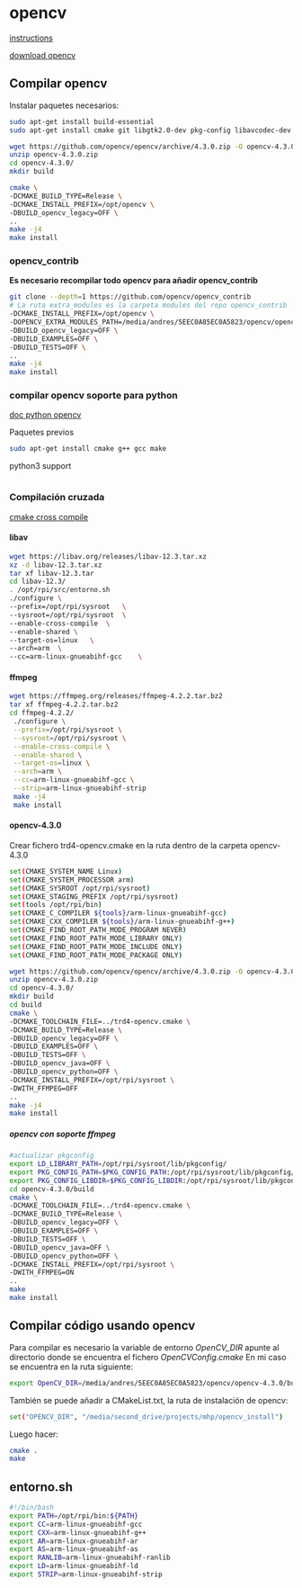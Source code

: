 # opencv

[instructions](https://docs.opencv.org/4.3.0/d7/d9f/tutorial_linux_install.html)

[download opencv](https://opencv.org/releases/)

## Compilar opencv

Instalar paquetes necesarios:

```bash
sudo apt-get install build-essential
sudo apt-get install cmake git libgtk2.0-dev pkg-config libavcodec-dev libavformat-dev libswscale-dev
```

```bash
wget https://github.com/opencv/opencv/archive/4.3.0.zip -O opencv-4.3.0.zip
unzip opencv-4.3.0.zip
cd opencv-4.3.0/
mkdir build

cmake \
-DCMAKE_BUILD_TYPE=Release \
-DCMAKE_INSTALL_PREFIX=/opt/opencv \
-DBUILD_opencv_legacy=OFF \
..
make -j4
make install
```

### opencv_contrib

**Es necesario recompilar todo opencv para añadir opencv_contrib**

```bash
git clone --depth=1 https://github.com/opencv/opencv_contrib
# La ruta extra_modules es la carpeta modules del repo opencv_contrib
-DCMAKE_INSTALL_PREFIX=/opt/opencv \
-DOPENCV_EXTRA_MODULES_PATH=/media/andres/5EEC0A85EC0A5823/opencv/opencv_contrib/modules \
-DBUILD_opencv_legacy=OFF \
-DBUILD_EXAMPLES=OFF \
-DBUILD_TESTS=OFF \
..
make -j4
make install
```

### compilar opencv soporte para python

[doc python opencv](https://docs.opencv.org/4.3.0/d2/de6/tutorial_py_setup_in_ubuntu.html)

Paquetes previos

```bash
sudo apt-get install cmake g++ gcc make
```

python3 support
```bash
```

### Compilación cruzada

[cmake cross compile](https://cmake.org/cmake/help/latest/manual/cmake-toolchains.7.html#cross-compiling-for-linux)

#### libav

```bash
wget https://libav.org/releases/libav-12.3.tar.xz
xz -d libav-12.3.tar.xz
tar xf libav-12.3.tar
cd libav-12.3/
. /opt/rpi/src/entorno.sh
./configure \
--prefix=/opt/rpi/sysroot   \
--sysroot=/opt/rpi/sysroot  \
--enable-cross-compile  \
--enable-shared \
--target-os=linux   \
--arch=arm  \
--cc=arm-linux-gnueabihf-gcc    \
```

#### ffmpeg

```bash
wget https://ffmpeg.org/releases/ffmpeg-4.2.2.tar.bz2
tar xf ffmpeg-4.2.2.tar.bz2
cd ffmpeg-4.2.2/
 ./configure \
 --prefix=/opt/rpi/sysroot \
 --sysroot=/opt/rpi/sysroot \
 --enable-cross-compile \
 --enable-shared \
 --target-os=linux \
 --arch=arm \
 --cc=arm-linux-gnueabihf-gcc \
 --strip=arm-linux-gnueabihf-strip
 make -j4
 make install
```

#### opencv-4.3.0

Crear fichero trd4-opencv.cmake en la ruta dentro de la carpeta opencv-4.3.0

```bash
set(CMAKE_SYSTEM_NAME Linux)
set(CMAKE_SYSTEM_PROCESSOR arm)
set(CMAKE_SYSROOT /opt/rpi/sysroot)
set(CMAKE_STAGING_PREFIX /opt/rpi/sysroot)
set(tools /opt/rpi/bin)
set(CMAKE_C_COMPILER ${tools}/arm-linux-gnueabihf-gcc)
set(CMAKE_CXX_COMPILER ${tools}/arm-linux-gnueabihf-g++)
set(CMAKE_FIND_ROOT_PATH_MODE_PROGRAM NEVER)
set(CMAKE_FIND_ROOT_PATH_MODE_LIBRARY ONLY)
set(CMAKE_FIND_ROOT_PATH_MODE_INCLUDE ONLY)
set(CMAKE_FIND_ROOT_PATH_MODE_PACKAGE ONLY)
```

```bash
wget https://github.com/opencv/opencv/archive/4.3.0.zip -O opencv-4.3.0.zip
unzip opencv-4.3.0.zip
cd opencv-4.3.0/
mkdir build
cd build
cmake \
-DCMAKE_TOOLCHAIN_FILE=../trd4-opencv.cmake \
-DCMAKE_BUILD_TYPE=Release \
-DBUILD_opencv_legacy=OFF \
-DBUILD_EXAMPLES=OFF \
-DBUILD_TESTS=OFF \
-DBUILD_opencv_java=OFF \
-DBUILD_opencv_python=OFF \
-DCMAKE_INSTALL_PREFIX=/opt/rpi/sysroot \
-DWITH_FFMPEG=OFF
..
make -j4
make install
```

##### opencv con soporte ffmpeg

```bash
#actualizar pkgconfig
export LD_LIBRARY_PATH=/opt/rpi/sysroot/lib/pkgconfig/
export PKG_CONFIG_PATH=$PKG_CONFIG_PATH:/opt/rpi/sysroot/lib/pkgconfig/
export PKG_CONFIG_LIBDIR=$PKG_CONFIG_LIBDIR:/opt/rpi/sysroot/lib/pkgconfig/
cd opencv-4.3.0/build
cmake \
-DCMAKE_TOOLCHAIN_FILE=../trd4-opencv.cmake \
-DCMAKE_BUILD_TYPE=Release \
-DBUILD_opencv_legacy=OFF \
-DBUILD_EXAMPLES=OFF \
-DBUILD_TESTS=OFF \
-DBUILD_opencv_java=OFF \
-DBUILD_opencv_python=OFF \
-DCMAKE_INSTALL_PREFIX=/opt/rpi/sysroot \
-DWITH_FFMPEG=ON
..
make 
make install
```

## Compilar código usando opencv

Para compilar es necesario la variable de entorno *OpenCV_DIR* apunte al directorio donde se encuentra el fichero *OpenCVConfig.cmake*
En mi caso se encuentra en la ruta siguiente:

```bash
export OpenCV_DIR=/media/andres/5EEC0A85EC0A5823/opencv/opencv-4.3.0/build/
```

También se puede añadir a CMakeList.txt, la ruta de instalación de opencv:

```bash
set("OPENCV_DIR", "/media/second_drive/projects/mhp/opencv_install")
```

Luego hacer:
```bash
cmake .
make
```

## entorno.sh

```bash
#!/bin/bash
export PATH=/opt/rpi/bin:${PATH}
export CC=arm-linux-gnueabihf-gcc
export CXX=arm-linux-gnueabihf-g++
export AR=arm-linux-gnueabihf-ar
export AS=arm-linux-gnueabihf-as
export RANLIB=arm-linux-gnueabihf-ranlib
export LD=arm-linux-gnueabihf-ld
export STRIP=arm-linux-gnueabihf-strip
```
